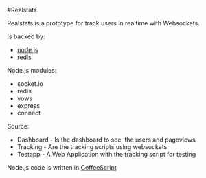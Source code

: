 #Realstats

Realstats is a prototype for track users in realtime with Websockets.

Is backed by: 

* [node.js](http://nodejs.org)
* [redis](http://redis.io)

Node.js modules:

* socket.io
* redis
* vows
* express
* connect


Source:

* Dashboard - Is the dashboard to see, the users and pageviews
* Tracking - Are the tracking scripts using websockets
* Testapp - A Web Application with the tracking script for testing


Node.js code is written in [CoffeeScript](http://jashkenas.github.com/coffee-script/)
